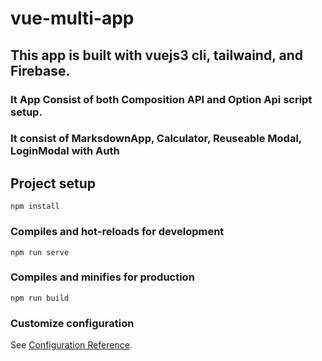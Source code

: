 # vue-multi-app

## This app is built with vuejs3 cli, tailwaind, and Firebase.
### It App Consist of both Composition API and Option Api script setup.
### It consist of MarksdownApp, Calculator, Reuseable Modal, LoginModal with Auth


## Project setup
```
npm install
```

### Compiles and hot-reloads for development
```
npm run serve
```

### Compiles and minifies for production
```
npm run build
```

### Customize configuration
See [Configuration Reference](https://cli.vuejs.org/config/).


